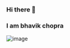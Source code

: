 ### Hi there 👋

### I am bhavik chopra

![image](https://github.com/jbhavik70/jbhavik70/assets/65386855/7c1565bf-54f7-45fa-b52a-81492c05fd6c)


<!--
**jbhavik70/jbhavik70** is a ✨ _special_ ✨ repository because its `README.md` (this file) appears on your GitHub profile.

Here are some ideas to get you started:

- 🔭 I’m currently working on ...
- 🌱 I’m currently learning ...
- 👯 I’m looking to collaborate on ...
- 🤔 I’m looking for help with ...
- 💬 Ask me about ...
- 📫 How to reach me: ...
- 😄 Pronouns: ...
- ⚡ Fun fact: ...
-->
